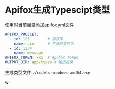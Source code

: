 # Apifox生成Typescipt类型

使用时当前目录添加apifox.yml文件
```yaml
APIFOX_PROJCET:
  - id: 123        # 项目ID
    name: user     # 生成的文件名
  - id: 1234 
    name: message
APIFOX_TOKEN: xxx  # Apifox Token
OUTPUT_DIR: app/types # 输出目录
```

生成类型文件 `./codets-windows-amd64.exe`

w